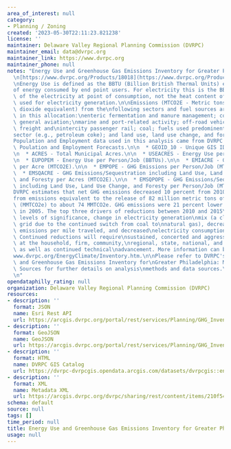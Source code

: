 ```yaml
---
area_of_interest: null
category:
- Planning / Zoning
created: '2023-05-30T22:11:23.821238'
license: ''
maintainer: Delaware Valley Regional Planning Commission (DVRPC)
maintainer_email: data@dvrpc.org
maintainer_link: https://www.dvrpc.org
maintainer_phone: null
notes: "Energy Use and Greenhouse Gas Emissions Inventory for Greater Philadelphia\n\
  \n[https://www.dvrpc.org/Products/18018](https://www.dvrpc.org/Products/18018)\n\
  \nEnergy Use is defined as the BBTU (Billion British Thermal Units) equivalent\n\
  of energy consumed by end point users. For electricity this is the BBTU\nequivalent\
  \ of the electricity at point of consumption, not the heat content of\nthe fuels\
  \ used for electricity generation.\n\nEmissions (MTCO2E - Metric tons of carbon\
  \ dioxide equivalent) from the\nfollowing sectors and fuel sources are not included\
  \ in this allocation:\nenteric fermentation and manure management; commerical and\
  \ general aviation;\nmarine and port-related activity; off-road vehicles and equipment;\
  \ freight and\nintercity passenger rail; coal; fuels used predominently in the industrial\n\
  sector (e.g., petroleum coke); and land use, land use change, and forestry.\n\n\
  Population and Employment data used in this analysis came from DVRPC's\nMunicipal-level\
  \ Poulation and Employment Forecasts.\n\n  * GEOID_10 - Unique GIS ID for Municipality.\n\
  \n  * ACRES - Total Municipal Acres.\n\n  * USEACRES - Energy Use per Acres (BBTUs).\n\
  \n  * EUPOPEM - Energy Use per Person/Job (BBTUs).\n\n  * EMIACRE - GHG Emissions\
  \ per Acre (MTCO2E).\n\n  * EMPOPE - GHG Emissions per Person/Job (MTCO2E).\n\n\
  \  * EMSQACRE - GHG Emissions/Sequestration including Land Use, Land Use Change,\
  \ and Foresty per Acres (MTCO2E).\n\n  * EMSQPOPE - GHG Emissions/Sequestration\
  \ including Land Use, Land Use Change, and Foresty per Person/Job (MTCO2E).\n\n\
  DVRPC estimates that net GHG emissions decreased 10 percent from 2010 to 2015,\n\
  from emissions equivalent to the release of 82 million metric tons of carbon\ndioxide\
  \ (MMTCO2e) to about 74 MMTCO2e. GHG emissions were 21 percent lower in\n2015 than\
  \ in 2005. The top three drivers of reductions between 2010 and 2015\nwere, in decreasing\
  \ levels of significance, change in electricity generation\nmix (a cleaner electricity\
  \ grid due to the continued switch from coal to\nnatural gas), decreased on-road\
  \ emissions per mile traveled, and decreased\nelectricity consumption per household.\
  \ Continued reductions will require\nsustained, concerted and aggressive action\
  \ at the household, firm, community,\nregional, state, national, and global level,\
  \ as well as continued technical\nadvancement. More information can be found at\n\
  www.dvrpc.org/EnergyClimate/Inventory.htm.\n\nPlease refer to DVRPC's Energy Use\
  \ and Greenhouse Gas Emissions Inventory for\nGreater Philadelphia: Methods and\
  \ Sources for further details on analysis\nmethods and data sources.\n\n[https://www.dvrpc.org/Products/TM18023](https://www.dvrpc.org/Products/TM18023)\n\
  \n"
opendataphilly_rating: null
organization: Delaware Valley Regional Planning Commission (DVRPC)
resources:
- description: ''
  format: JSON
  name: Esri Rest API
  url: https://arcgis.dvrpc.org/portal/rest/services/Planning/GHG_Inventory/FeatureServer/0
- description: ''
  format: GeoJSON
  name: GeoJSON
  url: https://arcgis.dvrpc.org/portal/rest/services/Planning/GHG_Inventory/FeatureServer/0/query?where=1=1&outsr=4326&outfields=*&f=geojson
- description: ''
  format: HTML
  name: DVRPC GIS Catalog
  url: https://dvrpc-dvrpcgis.opendata.arcgis.com/datasets/dvrpcgis::energy-use-and-greenhouse-gas-emissions-inventory-for-greater-philadelphia
- description: ''
  format: XML
  name: Metadata XML
  url: https://arcgis.dvrpc.org/dvrpc/sharing/rest/content/items/210f54f4e80c443f8ce444aa8eea0dc8/info/metadata/metadata.xml?format=default
schema: default
source: null
tags: []
time_period: null
title: Energy Use and Greenhouse Gas Emissions Inventory for Greater Philadelphia
usage: null
---
```

